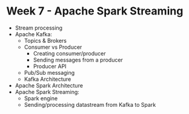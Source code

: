 # Week 7 - Apache Spark Streaming
- Stream processing
- Apache Kafka:
  - Topics & Brokers
  - Consumer vs Producer
    - Creating consumer/producer
    - Sending messages from a producer
    - Producer API
  - Pub/Sub messaging
  - Kafka Architecture 
- Apache Spark Architecture
- Apache Spark Streaming:
  - Spark engine
  - Sending/processing datastream from Kafka to Spark